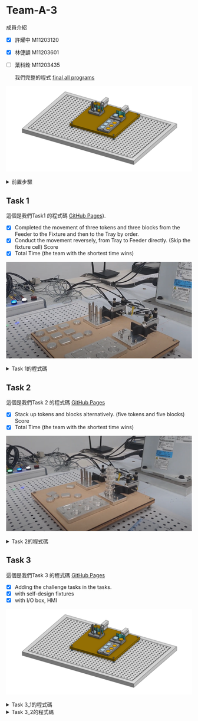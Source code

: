 # Team-A-3

 成員介紹
- [x] 許耀中 M11203120<p>
- [x] 林倢顗 M11203601<p>
- [ ] 葉科銓 M11203435<p>
我們完整的程式 [final all programs](https://github.com/40823111/Team-A-3/blob/main/final%20all%20program)

![123](https://github.com/40823111/Team-A-3/blob/main/%E5%B7%A5%E4%BD%9C%E5%B9%B3%E9%9D%A2%E6%A8%A1%E5%9E%8B.png)


<details>
<summary>前置步驟</summary>
<p>	
<p>
<h3>回初始位置<h3>

>![123](https://github.com/40823111/Team-A-3/blob/main/%E5%9B%9E%E6%AD%B8%E5%8E%9F%E9%BB%9E)
 <p>
 <p>
<h3>步驟1_確認local<h3>
	
>![123](https://github.com/40823111/Team-A-3/blob/main/%E6%AD%A5%E9%A9%9F1_%E7%A2%BA%E8%AA%8Dlocal.png)
 <p>
 <p>
<h3>步驟2_確認點位<h3>
	
>![123](https://github.com/40823111/Team-A-3/blob/main/%E6%AD%A5%E9%A9%9F2_%E7%A2%BA%E8%AA%8D%E9%BB%9E%E4%BD%8D.png)
>![123](https://github.com/40823111/Team-A-3/blob/main/%E6%AD%A5%E9%A9%9F2_%E7%A2%BA%E8%AA%8D%E9%BB%9E%E4%BD%8D_2.png)
 <p>
 <p>
<h3>步驟3_第一次執行先用低速<h3>
	
>![123](https://github.com/40823111/Team-A-3/blob/main/%E6%AD%A5%E9%A9%9F3_%E7%AC%AC%E4%B8%80%E6%AC%A1%E5%9F%B7%E8%A1%8C%E5%85%88%E7%94%A8%E4%BD%8E%E9%80%9F.png)
 <p>
 <p>
<h3>步驟4_用local2跟tool13<h3>
	
>![123](https://github.com/40823111/Team-A-3/blob/main/%E6%AD%A5%E9%A9%9F4_%E7%94%A8local2%E8%B7%9Ftool13.png)



</details>


## Task 1
這個是我們Task1 的程式碼 [GitHub Pages](https://github.com/40823111/Team-A-3/blob/main/Task%201)).

- [x] Completed the movement of three tokens and three blocks from the Feeder to the Fixture and then to the Tray by order.
- [x] Conduct the movement reversely, from Tray to Feeder directly. (Skip the fixture cell) Score
- [x] Total Time (the team with the shortest time wins)

[![Alt text](https://github.com/40823111/Team-A-3/blob/main/task_1%20picture.png)](https://www.youtube.com/watch?v=MuqVww1ZD0Q)
<details>
<summary>Task 1的程式碼</summary>

```
Integer Tokens
Integer Blocks
Double TokenHeight
Double BlockHeight
Function test01

Motor On
Power High
Speed 100
Accel 100, 100
SpeedS 500
AccelS 4500
Tool 14

Tokens = 2
Blocks = 2
TokenHeight = 6.0
BlockHeight = 6.0
Integer TokenID
Integer BlockID


Go Retract_Safe

For TokenID = Tokens To 0 Step -1
	Pick_Infeed_Token01()
	Alignment_Token01()
	Place_Tray_Token01()
Next TokenID

For BlockID = Blocks To 0 Step -1
	Pick_Infeed_Block01()
	Alignment_Block01()
	Place_Tray_Block01()
Next BlockID

Go Retract_Safe

Fend

Function Pick_Infeed_Token01
	'Pick Token from Infeed
	Go Infeed_Token +Z(100) CP
	On 9
	Wait .3
	Off 9
	Print "Picking Token from Infeed. Token ID = ", Tokens
    Go Infeed_Token +Z(60 + (Tokens * TokenHeight)) CP
    Move Infeed_Token +Z(Tokens * TokenHeight)
	On 8
	Wait .3
    Move Infeed_Token +X(-1) +Z(50 + (Tokens * TokenHeight)) CP
	'Tokens = Tokens - 1
Fend

Function Pick_Infeed_Block01
	'Pick Block from Infeed
	On 9
	Wait .3
	Off 9
	Print "Picking Block from Infeed. Block ID = ", Blocks
    Go Infeed_Block +Z(60 + (Blocks * BlockHeight)) CP
    Move Infeed_Block +Z(Blocks * BlockHeight)
	On 8
	Wait .3
    Move Infeed_Block +X(-1) +Y(1) +Z(50 + (Blocks * BlockHeight)) CP
	'Blocks = Blocks - 1
Fend

Function Alignment_Token01
	'Alignment Token
	Print "Aligning Token. Token ID = ", Tokens
    Go Align_Token +Z(20) CP
    Move Align_Token
	Off 8
    Move Align_Token +X(5)
    Move Align_Token +X(5) +Z(5) CP
    Go Align_Token +Z(5) CP
    Move Align_Token
	On 8
	Wait .3
    Move Align_Token +Z(20) CP
Fend

Function Alignment_Block01
	'Alignment Block
	Print "Aligning Block. Block ID = ", Blocks
    Go Align_Block +Z(20) CP
    Move Align_Block
	Off 8
    Move Align_Block +Y(-5)
	On 10
	Wait .5
	Off 10
    Go Align_Block +Z(5) CP
    Move Align_Block
	On 8
	Wait .3
    Move Align_Block +Z(20) CP
Fend

Function Place_Tray_Token01
	'Tray Token
	Print "Placing Token in Tray. Tray Position ID = ", Tokens
	Go Tray_Token +X(-1) +X(-30. * Tokens) +Y(-0. * Tokens) +Z(20) CP
	Move Tray_Token +X(-1) +X(-30. * Tokens) +Y(-0. * Tokens)
	Off 8
	Wait .3
	Move Tray_Token +X(-1) +X(-30. * Tokens) +Y(-0. * Tokens) +Z(50) CP
	Tokens = Tokens - 1
Fend

Function Place_Tray_Block01
	'Tray Block
	Print "Placing Block in Tray. Block Position ID = ", Blocks
	Go Tray_Block +X(-30.3 * Blocks) +Y(-0.2 * Blocks) +Z(20) CP
	Move Tray_Block +X(-30.3 * Blocks) +Y(-0.2 * Blocks)
	Off 8
	Wait .3
    Move Tray_Block +X(-30.3 * Blocks) +Y(-0.2 * Blocks) +Z(50) CP
	Blocks = Blocks - 1
Fend

```
</details>

## Task 2

這個是我們Task 2 的程式碼 [GitHub Pages](https://github.com/40823111/Team-A-3/blob/main/Task%202)

- [x] Stack up tokens and blocks alternatively. (five tokens and five blocks) Score
- [x] Total Time (the team with the shortest time wins)

[![Alt text](https://github.com/40823111/Team-A-3/blob/main/task_2%20picture.png)](https://www.youtube.com/watch?v=tVQFCDCV3Zg)

<details>
<summary>Task 2的程式碼</summary>


```
Integer Tokens
Integer Blocks
Integer Counter_Up
Integer Counters
Double TokenHeight
Double BlockHeight
Function test02

Motor On
Power High
Speed 100
Accel 100, 100
SpeedS 800
AccelS 7000
Tool 14

Tokens = 5
Blocks = 5
Counter_Up = 5
Counters = 0
TokenHeight = 6.0
BlockHeight = 6.0
Integer TokenID
Integer BlockID
Integer CounterID




Go Retract_Safe

For CounterID = Counter_Up To 0 Step -1
    Pick_Infeed_Block02()
    Alignment_Up02()
    Pick_Infeed_Token02()
    Alignment_Up02()
    Counter_Up = Counter_Up - 1
    Print "Placing Block in Tray. CounterID = ", CounterID
Next CounterID

Go Retract_Safe

Fend

Function Pick_Infeed_Token02
    'Pick Token from Infeed
    Print "Picking Token from Infeed. Token ID = ", Tokens
    Go Infeed_Token +Z(50 + (Tokens * TokenHeight)) CP
    Move Infeed_Token +Z(Tokens * TokenHeight)
    On 8
    Wait .2
    Move Infeed_Token +X(-1) +Z(50 + (Tokens * TokenHeight)) CP
    Tokens = Tokens - 1
Fend

Function Pick_Infeed_Block02
    'Pick Block from Infeed
    Print "Picking Block from Infeed. Block ID = ", Blocks
    Go Infeed_Block +Z(50 + (Blocks * BlockHeight)) CP
    Move Infeed_Block +Z(Blocks * BlockHeight)
    On 8
    Wait .2
    Move Infeed_Block +X(-1) +Y(1) +Z(50 + (Blocks * BlockHeight)) CP
    Blocks = Blocks - 1
Fend

Function Alignment_Up02
    'Alignment Up
    Print "Placing Block in Tray.  Counter_Up = ", Counter_Up
    Go Align_Block +Z(6 * Counters) +Z(20) CP
    Move Align_Block +Z(6 * Counters) +Z(0.5)
    Off 8
    Wait .2
    Move Align_Block +Z(6 * Counters) +Z(20) CP
    Counters = Counters + 1
Fend

</details>
```

</details>


## Task 3

這個是我們Task 3 的程式碼 [GitHub Pages](https://github.com/40823111/Team-A-3/blob/main/Task%203)

- [x] Adding the challenge tasks in the tasks.
- [x] with self-design fixtures
- [x] with I/O box, HMI

[![Alt text](https://github.com/40823111/Team-A-3/blob/main/%E5%B7%A5%E4%BD%9C%E5%B9%B3%E9%9D%A2%E6%A8%A1%E5%9E%8B.png)](https://www.youtube.com/watch?v=MuqVww1ZD0Q)

<details>
<summary>Task 3_1的程式碼</summary>

 
```
Integer Tokens
Integer Blocks
Double TokenHeight
Double BlockHeight
Function test03

Motor On
Power High
Speed 30
Accel 30, 30
SpeedS 500
AccelS 2500
Tool 14

Tokens = 1
Blocks = 1
TokenHeight = 6.0
BlockHeight = 6.0
Integer TokenID
Integer BlockID
Integer Counter
Counter = 0

Go Retract_Safe -X(20)

Do
    Counter = 0
    grab()
    If Sw(0) = On And Sw(1) = Off And Sw(2) = Off Then
        Go Infeed_Token
        grab()
        If Sw(0) = Off Then
            Go Infeed_Token +Z(100) CP
            Go Retract_Safe
            EndIf
    ElseIf Sw(1) = On And Sw(0) = Off And Sw(2) = Off Then
        Go Infeed_Block
        grab()
        If Sw(1) = Off Then
            Go Infeed_Block +Z(100) CP
            Go Retract_Safe
        EndIf
    ElseIf Sw(2) = On And Sw(0) = Off And Sw(1) = Off Then
        For TokenID = Tokens To 0 Step -1
            Go Align_Token +Z(30) CP
            Tokens = Tokens - 1
        Next TokenID
        Go Align_Token
        grab()
        If Sw(2) = Off And Sw(0) = Off And Sw(1) = Off Then
            grab()
            Go Align_Token +Z(20) CP
            Go Retract_Safe
        EndIf
    ElseIf Sw(3) = On And Sw(0) = Off And Sw(1) = Off Then
        For BlockID = Blocks To 0 Step -1
            Go Align_Block +Z(30) CP
            Blocks = Blocks - 1
        Next BlockID
        Go Align_Block
        grab()
        If Sw(3) = Off And Sw(0) = Off And Sw(1) = Off Then
            grab()
            Go Align_Block +Z(20) CP
            Go Retract_Safe
            Blocks = 1
        EndIf
    EndIf

Loop

Fend

Function grab
    If Sw(4) = On Then
        On 8
    ElseIf Sw(4) = Off Then
        Off 8
    EndIf
Fend


```

</details>


<details>
<summary>Task 3_2的程式碼</summary>
	
```

'變數們
Double TokenHeight 			'圓形厚度
Double BlockHeight 			'方形厚度

Integer Tokens 				'圓形數量
Integer Blocks 				'方形數量
Integer TokenID 			'圓形數量，用在FOR迴圈
Integer BlockID 			'方形數量，用在FOR迴圈

Integer Counters	 		'紀錄疊高次數
Integer Counter_Up  		'累加疊高次數
Integer CounterID  			'疊高次數，用在FOR迴圈
Integer Counter_mode3 		'紀錄按壓次數(疊高數量)，交換形狀後每次都歸0
Integer Counter_mode3_up	'在mode3模式中不斷累加紀錄

'確保在Do迴圈中只會執行一次
Integer Counter_task1
Integer Counter_task2
Integer Counter_task3
Integer Counter_task1ID
Integer Counter_task2ID
Integer Counter_task3ID

Integer InTokenCounter '用於判斷是否要跳出mode3選擇物件數量的模式

Function test03_1 '主程式
'基本手臂參數設定	
Motor On
Power High
Speed 100
Accel 100, 100
SpeedS 500
AccelS 2500
Tool 14
'物件高度參數設定
TokenHeight = 6.0
BlockHeight = 6.0

'初始位置安全點
Go Retract_Safe
'迴圈確保I/O可以不斷被讀取
	Do
		'MODE0 待機模式 按鈕狀態(00000)
		If Sw(0) = Off And Sw(1) = Off And Sw(2) = Off And Sw(3) = Off Then
			'Print " MODE0 "
			Counter_task1 = 0
			Counter_task2 = 0
			Counter_task3 = 0
	
		'MODE1 執行TASK1按鈕狀態(10000)
		ElseIf Sw(0) = On And Sw(1) = Off And Sw(2) = Off And Sw(3) = Off Then
			Print " MODE1 "
			For Counter_task1ID = Counter_task1 To 0 Step -1
				Counter_task1 = Counter_task1 - 1
				task1()
			Next Counter_task1ID
	
		'MODE2執行TASK2按鈕狀態(01000)
		ElseIf Sw(0) = Off And Sw(1) = On And Sw(2) = Off Then
			Print " MODE2 "
			For Counter_task2ID = Counter_task2 To 0 Step -1
				Counter_task2 = Counter_task2 - 1
				task2()
			Next Counter_task2ID
	
		'MODE3執行TASK3按鈕狀態(00100)
		ElseIf Sw(2) = On Then
			Print " MODE3 "
			For Counter_task3ID = Counter_task3 To 0 Step -1
				Counter_task3 = Counter_task3 - 1
				Do
					task3()
					If Sw(2) = Off Then
						Exit Do
					EndIf
				Loop
				
			Next Counter_task3ID
		EndIf
	Loop
Fend

Function task1	'取物 對齊 放料
SpeedS 500
AccelS 4500

Tokens = 2
Blocks = 2

Go Retract_Safe
'圓形
For TokenID = Tokens To 0 Step -1
	Pick_Infeed_Token04() 	'圓形取料
	Alignment_Token04()		'圓形對齊
	Place_Tray_Token04()	'圓形放料
Next TokenID
'方形
For BlockID = Blocks To 0 Step -1
	Pick_Infeed_Block04()	'方形取料
	Alignment_Block04()		'方形對齊
	Place_Tray_Block04()	'方形放料
Next BlockID

Go Retract_Safe
	
Fend

Function task2 '疊高
SpeedS 800
AccelS 7000
'物件參數設定
Tokens = 5
Blocks = 5
Counter_Up = 5
Counters = 0

Go Retract_Safe

For CounterID = Counter_Up To 0 Step -1
	Pick_Infeed_Block04_2()	'取方形
	Alignment_Up04_2()		'放下疊高
	Pick_Infeed_Token04_2()	'取圓形
	Alignment_Up04_2()		'放下疊高
	Counter_Up = Counter_Up - 1
	Print "Placing Block in Tray. CounterID = ", CounterID
Next CounterID

Go Retract_Safe

Fend

Function task3	'隨機疊高
SpeedS 800
AccelS 7000
'基本物件參數設定
Tokens = 0
Blocks = 0
Counter_Up = Counter_mode3_up
Counters = 0
Counter_mode3 = 0

InTokenCounter = 0	'判斷是否該跳出Do迴圈
Go Retract_Safe
Do
	If Sw(0) = On Then 'Token按鈕狀態(10100)
		Print " Token"
		Do
			If Sw(3) = On Then 'Counter按鈕狀態(10110)
				Wait .5
				Counter_mode3 = Counter_mode3 + 1
				Print "Counter_mode3 = ", Counter_mode3
			ElseIf Sw(4) = On Then 'start按鈕狀態(10101)
				Tokens = Counter_mode3 - 1
				Counter_Up = Counter_mode3_up + Counter_mode3 - 1
				For CounterID = Counter_Up To 0 Step -1
					Pick_Infeed_Token04_2()
					Alignment_Up04_2()
					Counter_Up = Counter_Up - 1
					Print "Placing Block in Tray. CounterID = ", CounterID
				Next CounterID
				Counter_mode3 = 0
				InTokenCounter = 1
				
			EndIf
			If InTokenCounter = 1 Or Sw(2) = Off Then
				Exit Do
			EndIf
		Loop
	'Block按鈕狀態(01100)**************************************************************	
	ElseIf Sw(1) = On Then
		Print " Block"
		Do
			'Counter按鈕狀態(01110)****************************************************
			If Sw(3) = On Then
				Wait .5
				Counter_mode3 = Counter_mode3 + 1
				Print "Counter_mode3 = ", Counter_mode3
			'start按鈕狀態(01101)******************************************************	
			ElseIf Sw(4) = On Then
				Blocks = Counter_mode3 - 1
				Counter_Up = Counter_mode3_up + Counter_mode3 - 1
				For CounterID = Counter_Up To 0 Step -1
					Pick_Infeed_Block04_2()
					Alignment_Up04_2()
					Counter_Up = Counter_Up - 1
					Print "Placing Block in Tray. CounterID = ", CounterID
				Next CounterID
				Counter_mode3 = 0
				InTokenCounter = 1
			EndIf
			If InTokenCounter = 1 Or Sw(2) = Off Then
				Exit Do
			EndIf
	    Loop
	EndIf
		If Sw(2) = Off Then
			Exit Do
		EndIf
Loop

Go Retract_Safe

Fend
'圓形取料******************************************************************************
Function Pick_Infeed_Token04
	'Pick Token from Infeed
	Go Infeed_Token +Z(100) CP 	'去圓形取料點的上方10公分
	On 9 						'氣壓缸推，理齊物料
	Wait .3
	Off 9						'氣壓缸放開
	Print "Picking Token from Infeed. Token ID = ", Tokens
    Go Infeed_Token +Z(60 + (Tokens * TokenHeight)) CP 	'去圓形取料點的上方6公分
    Move Infeed_Token +Z(Tokens * TokenHeight) 			'下去取料
	On 8 '吸嘴開
	Wait .3
    Move Infeed_Token +X(-1) +Z(60 + (Tokens * TokenHeight)) CP
	   '回去圓形取料點的上方6公分，且往後一點，避免物件與旁邊摩擦到
Fend
'方形取料******************************************************************************
Function Pick_Infeed_Block04
	'Pick Block from Infeed
	On 9 		'氣壓缸推，理齊物料
	Wait .3
	Off 9		'氣壓缸放開
	Print "Picking Block from Infeed. Block ID = ", Blocks
    Go Infeed_Block +Z(60 + (Blocks * BlockHeight)) CP 	'去方形取料點的上方6公分
    Move Infeed_Block +Z(Blocks * BlockHeight) 			'下去取料
	On 8  '吸嘴開
	Wait .3
    Move Infeed_Block +X(-1) +Y(1) +Z(60 + (Blocks * BlockHeight)) CP
	   '回去方形取料點的上方6公分，且往後往旁邊一點，避免物件與旁邊摩擦到
Fend
'對齊圓形******************************************************************************
Function Alignment_Token04
	'Alignment Token
	Print "Aligning Token. Token ID = ", Tokens
    Go Align_Token +Z(20) CP 		'去圓形對齊點上方2公分
    Move Align_Token				'放下圓形
	Off 8
    Move Align_Token +X(5) 			'將圓形往前推對齊
    Move Align_Token +X(5) +Z(5) CP '抬高離開一點
    Go Align_Token +Z(5) CP			'回到圓形對齊點上方0.5公分
    Move Align_Token				'到圓形對齊點吸取
	On 8
	Wait .3
    Move Align_Token +Z(20) CP 		'抬高到圓形對齊點上方2公分
Fend

Function Alignment_Block04
	'Alignment Block
	Print "Aligning Block. Block ID = ", Blocks
    Go Align_Block +Z(20) CP		'去方形對齊點上方2公分
    Move Align_Block				'放下方形
	Off 8
    Move Align_Block +Y(-5)			'將方形往左推對齊
	On 10 							'推氣壓缸讓方形對齊
	Wait .3
    Go Align_Block +Z(5) CP			'回到方形對齊點上方0.5公分
    Move Align_Block				'到方形對齊點吸取
	On 8
	Wait .3
	Off 10							'收回氣壓缸讓避免摩擦引響吸取
    Move Align_Block +Z(20) CP		'抬高到方形對齊點上方2公分
    
Fend

Function Place_Tray_Token04	'放置圓形物件
	'Tray Token
	Print "Placing Token in Tray. Tray Position ID = ", Tokens
	Go Tray_Token +X(-1) +X(-30. * Tokens) +Y(-0. * Tokens) +Z(20) CP
	Move Tray_Token +X(-1) +X(-30. * Tokens) +Y(-0. * Tokens)
	Off 8
	Wait .3
	Move Tray_Token +X(-1) +X(-30. * Tokens) +Y(-0. * Tokens) +Z(50) CP
	Tokens = Tokens - 1
Fend

Function Place_Tray_Block04 '放置方形物件
	'Tray Block
	Print "Placing Block in Tray. Block Position ID = ", Blocks
	Go Tray_Block +X(-29.8 * Blocks) +Y(-0. * Blocks) +Z(20) CP
	Move Tray_Block +X(-29.8 * Blocks) +Y(-0. * Blocks) -Z(1) CP
	Off 8
	Wait .3
    Move Tray_Block +X(-29.8 * Blocks) +Y(-0. * Blocks) +Z(50) CP
	Blocks = Blocks - 1
Fend

Function Pick_Infeed_Token04_2
	'Pick Token from Infeed
	Print "Picking Token from Infeed. Token ID = ", Tokens
    Go Infeed_Token +Z(50 + (Tokens * TokenHeight)) CP
    Move Infeed_Token +Z(Tokens * TokenHeight)
	On 8
	Wait .2
    Move Infeed_Token +X(-1) +Z(50 + (Tokens * TokenHeight)) CP
	Tokens = Tokens - 1
Fend

Function Pick_Infeed_Block04_2
	'Pick Block from Infeed
	Print "Picking Block from Infeed. Block ID = ", Blocks
    Go Infeed_Block +Z(50 + (Blocks * BlockHeight)) CP
    Move Infeed_Block +Z(Blocks * BlockHeight)
	On 8
	Wait .2
    Move Infeed_Block +X(-1) +Y(1) +Z(50 + (Blocks * BlockHeight)) CP
	Blocks = Blocks - 1
Fend

Function Alignment_Up04_2 '放置疊高
	'Alignment Up
	Print "Placing Block in Tray.  Counter_Up = ", Counter_Up
	Go Align_Block +Z(BlockHeight * Counters) +Z(20) CP
	Move Align_Block +Z(BlockHeight * Counters) +Z(0.5)
	Off 8
	Wait .2
    Move Align_Block +Z(6 * Counters) +Z(20) CP
	Counters = Counters + 1 '疊高數量+1
Fend

 
```
</details>

